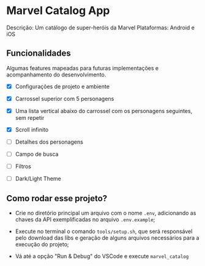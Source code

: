 # Marvel Catalog App

Descrição: Um catálogo de super-heróis da Marvel 
Plataformas: Android e iOS

## Funcionalidades

Algumas features mapeadas para futuras implementações e acompanhamento do desenvolvimento.

- [x] Configurações de projeto e ambiente
- [x] Carrossel superior com 5 personagens
- [x] Uma lista vertical abaixo do carrossel com os personagens seguintes, sem repetir
- [x] Scroll infinito
- [ ] Detalhes dos personagens
- [ ] Campo de busca
- [ ] Filtros
- [ ] Dark/Light Theme


## Como rodar esse projeto?

- Crie no diretório principal um arquivo com o nome `.env`, adicionando as chaves da API exemplificadas no arquivo `.env.example`;

- Execute no terminal o comando `tools/setup.sh`, que será responsável pelo download das libs e geração de alguns arquivos necessários para a execução do projeto;

- Vá até a opção "Run & Debug" do VSCode e execute `marvel_catalog`



